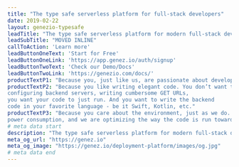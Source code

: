 ```yaml
---
title: "The type safe serverless platform for full-stack developers" 
date: 2019-02-22
layout: genezio-typesafe
leadTitle: "The type safe serverless platform for modern full-stack developers Everything you need to build apps that scale up to millions of users."
leadSubTitle: "MOVED INLINE"
callToAction: 'Learn more'
leadButtonOneText: 'Start for Free'
leadButtonOneLink: 'https://app.genez.io/auth/signup'
leadButtonTwoText: 'Check our Demo/Docs'
leadButtonTwoLink: 'https://genezio.com/docs/'
productTextP1: "Because you, just like us, are passionate about developing new apps, new features. You want to bring them to your users as fast as possible. You want to focus on your code, develop, debug, release and iterate fast."
productTextP2: "Because you like writing elegant code. You don’t want to lose time 
configuring backend servers, writing cumbersome GET URLs, 
you want your code to just run. And you want to write the backend 
code in your favorite language - be it Swift, Kotlin, etc."
productTextP3: "Because you care about the environment, just as we do.  We are passionate about 
power consumption, and we are optimizing the way the code is run towards our goal of zero overhead, fastest cold start delay, best CPU and memory resource allocation."
# meta data start
description: "The type safe serverless platform for modern full-stack developers Everything you need to build apps that scale up to millions of users."
meta_og_url: "https://genez.io"
meta_og_image: "https://genez.io/deployment-platform/images/og.jpg"
# meta data end
---
```


